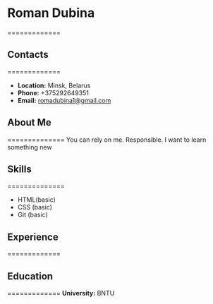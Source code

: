 # Roman Dubina
=============
## Contacts
=============
* __Location:__ Minsk, Belarus
* __Phone:__ +375292649351
* __Email:__ romadubina1@gmail.com
## About Me
==============
You can rely on me. Responsible. I want to learn something new
## Skills 
==============
* HTML(basic)
* CSS (basic)
* Git (basic)
## Experience 
=============
## Education 
=============
__University:__ BNTU
